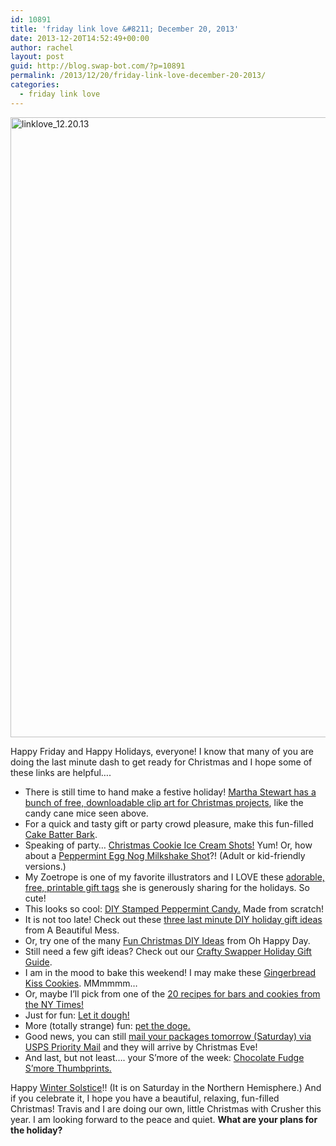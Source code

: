 ```yaml
---
id: 10891
title: 'friday link love &#8211; December 20, 2013'
date: 2013-12-20T14:52:49+00:00
author: rachel
layout: post
guid: http://blog.swap-bot.com/?p=10891
permalink: /2013/12/20/friday-link-love-december-20-2013/
categories:
  - friday link love
---
```

[<img src="http://blog.swap-bot.com/wp-content/uploads/2013/12/linklove_12.20.13.jpg" alt="linklove_12.20.13" width="600" height="992" class="alignnone size-full wp-image-10892" />](http://blog.swap-bot.com/wp-content/uploads/2013/12/linklove_12.20.13.jpg)

Happy Friday and Happy Holidays, everyone! I know that many of you are doing the last minute dash to get ready for Christmas and I hope some of these links are helpful&#8230;.

  * There is still time to hand make a festive holiday! [Martha Stewart has a bunch of free, downloadable clip art for Christmas projects](http://www.marthastewart.com/649965/clip-art-and-templates-christmas), like the candy cane mice seen above.
  * For a quick and tasty gift or party crowd pleasure, make this fun-filled [Cake Batter Bark](http://www.howsweeteats.com/2010/12/cake-batter-chocolate-bark/).
  * Speaking of party&#8230; [Christmas Cookie Ice Cream Shots!](http://sugarandcloth.com/2013/11/eats-christmas-cookie-ice-cream-shots/) Yum! Or, how about a [Peppermint Egg Nog Milkshake Shot](http://sugarandcloth.com/2012/11/eats-peppermint-eggnog-shots/)?! (Adult or kid-friendly versions.)
  * My Zoetrope is one of my favorite illustrators and I LOVE these [adorable, free, printable gift tags](http://my-zoetrope.blogspot.com/2013/12/freebies-holiday-bear-gift-tag.html) she is generously sharing for the holidays. So cute!
  * This looks so cool: [DIY Stamped Peppermint Candy.](https://www.etsy.com/blog/en/2013/how-tuesday-stamped-peppermint-candy/) Made from scratch!
  * It is not too late! Check out these [three last minute DIY holiday gift ideas](http://www.abeautifulmess.com/2013/12/three-last-minute-holiday-gift-ideas.html) from A Beautiful Mess.
  * Or, try one of the many [Fun Christmas DIY Ideas](http://ohhappyday.com/2013/12/fun-christmas-diy-ideas/) from Oh Happy Day.
  * Still need a few gift ideas? Check out our [Crafty Swapper Holiday Gift Guide](http://blog.swap-bot.com/2013/12/11/crafty-swapper-holiday-gift-guide/).
  * I am in the mood to bake this weekend! I may make these [Gingerbread Kiss Cookies](http://www.bakedbyrachel.com/2012/12/gingerbread-kiss-cookies/). MMmmmm&#8230;
  * Or, maybe I&#8217;ll pick from one of the [20 recipes for bars and cookies from the NY Times!](http://www.nytimes.com/interactive/2013/11/20/dining/cookie-recipes.html)
  * Just for fun: [Let it dough!](http://niemann.blogs.nytimes.com/2010/12/16/let-it-dough/)
  * More (totally strange) fun: [pet the doge.](http://plspetdoge.com)
  * Good news, you can still [mail your packages tomorrow (Saturday) via USPS Priority Mail](https://www.usps.com/holiday/) and they will arrive by Christmas Eve!
  * And last, but not least&#8230;. your S&#8217;more of the week: [Chocolate Fudge S&#8217;more Thumbprints.](http://www.howsweeteats.com/2011/12/chocolate-fudge-smores-thumbprints/)

Happy [Winter Solstice](http://en.wikipedia.org/wiki/Winter_solstice)!! (It is on Saturday in the Northern Hemisphere.) And if you celebrate it, I hope you have a beautiful, relaxing, fun-filled Christmas! Travis and I are doing our own, little Christmas with Crusher this year. I am looking forward to the peace and quiet. **What are your plans for the holiday?**